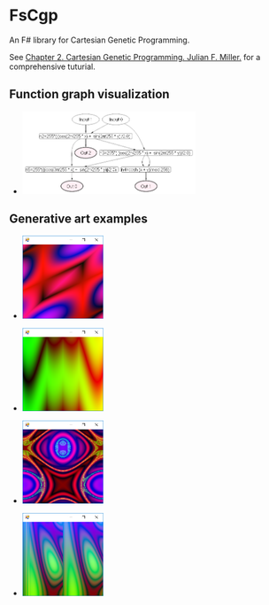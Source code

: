 # FsCgp
An F# library for Cartesian Genetic Programming.

See [Chapter 2. Cartesian Genetic Programming. Julian F. Miller.](https://www.springer.com/cda/content/document/cda_downloaddocument/9783642173097-c2.pdf) for a comprehensive tuturial.

## Function graph visualization

- <a href="art/FunctionGraph.bmp"><img src="art/FunctionGraph.bmp" height="150"></a>

## Generative art examples
- <a href="art/Picture1.png"><img src="art/Picture1.png" height="150"></a>   

- <a href="art/Picture2.png"><img src="art/Picture2.png" height="150"></a>  

- <a href="art/Picture3.png"><img src="art/Picture3.png" height="150"></a>  

- <a href="art/Picture4.png"><img src="art/Picture4.png" height="150"></a>  